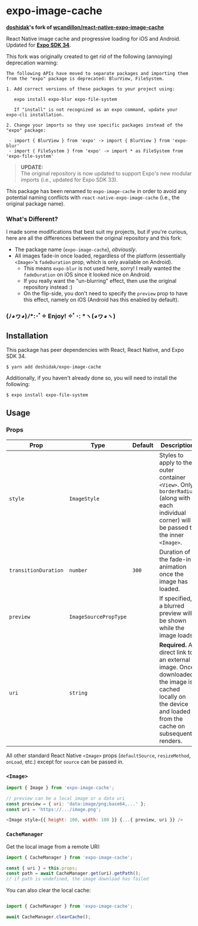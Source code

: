 # expo-image-cache

**[doshidak](https://github.com/doshidak)'s fork of [wcandillon/react-native-expo-image-cache](https://github.com/wcandillon/react-native-expo-image-cache)**

React Native image cache and progressive loading for iOS and Android. Updated for [**Expo SDK 34**](https://blog.expo.io/expo-sdk-34-is-now-available-4f7825239319).

This fork was originally created to get rid of the following (annoying) deprecation warning:

```
The following APIs have moved to separate packages and importing them from the "expo" package is deprecated: BlurView, FileSystem.

1. Add correct versions of these packages to your project using:

   expo install expo-blur expo-file-system

   If "install" is not recognized as an expo command, update your expo-cli installation.

2. Change your imports so they use specific packages instead of the "expo" package:

 - import { BlurView } from 'expo' -> import { BlurView } from 'expo-blur'
 - import { FileSystem } from 'expo' -> import * as FileSystem from 'expo-file-system'
```

> **UPDATE:**  
> The original repository is now updated to support Expo's new modular imports (i.e., updated for Expo SDK 33).

This package has been renamed to `expo-image-cache` in order to avoid any potential naming conflicts with `react-native-expo-image-cache` (i.e., the original package name).

### What's Different?

I made some modifications that best suit my projects, but if you're curious, here are all the differences between the original repository and this fork:

* The package name (`expo-image-cache`), *obviously*.
* All images fade-in once loaded, regardless of the platform (essentially `<Image>`'s `fadeDuration` prop, which is only available on Android).
  - This means `expo-blur` is not used here, sorry! I really wanted the `fadeDuration` on iOS since it looked nice on Android.
  - If you really want the "un-blurring" effect, then use the original repository instead :)
  - On the flip-side, you don't need to specify the `preview` prop to have this effect, namely on iOS (Android has this enabled by default).

### (ﾉ◕ヮ◕)ﾉ\*:･ﾟ✧ Enjoy! ✧ﾟ･: \*ヽ(◕ヮ◕ヽ)

## Installation

This package has peer dependencies with React, React Native, and Expo SDK 34.

```
$ yarn add doshidak/expo-image-cache
```

Additionally, if you haven't already done so, you will need to install the following:

```
$ expo install expo-file-system
```

## Usage

### Props

Prop | Type | Default | Description
--- | --- | --- | ---
`style` | `ImageStyle` | | Styles to apply to the outer container `<View>`. Only `borderRadius` (along with each individual corner) will be passed to the inner `<Image>`.
`transitionDuration` | `number` | `300` | Duration of the fade-in animation once the image has loaded.
`preview` | `ImageSourcePropType` | | If specified, a blurred preview will be shown while the image loads.
`uri` | `string` | | **Required.** A direct link to an external image. Once downloaded, the image is cached locally on the device and loaded from the cache on subsequent renders.

All other standard React Native `<Image>` props (`defaultSource`, `resizeMethod`, `onLoad`, etc.) except for `source` can be passed in.

### `<Image>`

```js
import { Image } from 'expo-image-cache';

// preview can be a local image or a data uri
const preview = { uri: 'data:image/png;base64,...' };
const uri = 'https://.../image.png';

<Image style={{ height: 100, width: 100 }} {...{ preview, uri }} />
```

### `CacheManager`

Get the local image from a remote URI:

```js
import { CacheManager } from 'expo-image-cache';

const { uri } = this.props;
const path = await CacheManager.get(uri).getPath();
// if path is undefined, the image download has failed
```

You can also clear the local cache:

```js

import { CacheManager } from 'expo-image-cache';

await CacheManager.clearCache();
```
